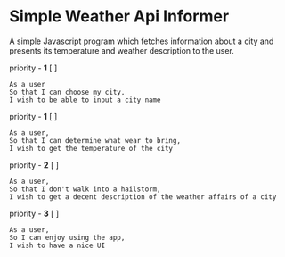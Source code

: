 # Simple Weather Api Informer
A simple Javascript program which fetches information about a city and presents its temperature and weather description to the user.

priority - **1** [ ]
```
As a user
So that I can choose my city,
I wish to be able to input a city name
```

priority - **1** [ ]
```
As a user,
So that I can determine what wear to bring,
I wish to get the temperature of the city
```

priority - **2** [ ]
```
As a user,
So that I don't walk into a hailstorm,
I wish to get a decent description of the weather affairs of a city
```

priority - **3** [ ]
```
As a user,
So I can enjoy using the app,
I wish to have a nice UI
